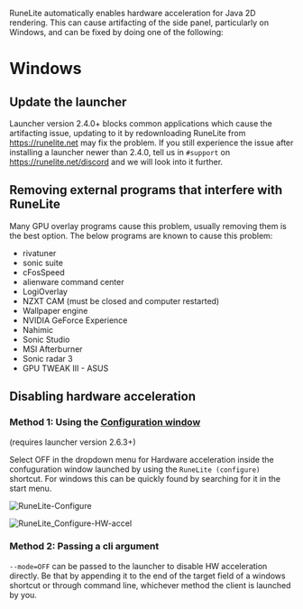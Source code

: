 RuneLite automatically enables hardware acceleration for Java 2D rendering. This can cause artifacting of the side panel, particularly on Windows, and can be fixed by doing one of the following:


# Windows

## Update the launcher

Launcher version 2.4.0+ blocks common applications which cause the artifacting issue, updating to it by redownloading RuneLite from https://runelite.net may fix the problem. If you still experience the issue after installing a launcher newer than 2.4.0, tell us in `#support` on https://runelite.net/discord and we will look into it further.

## Removing external programs that interfere with RuneLite

Many GPU overlay programs cause this problem, usually removing them is the best option. The below programs are known to cause this problem:

* rivatuner
* sonic suite
* cFosSpeed
* alienware command center
* LogiOverlay
* NZXT CAM (must be closed and computer restarted)
* Wallpaper engine
* NVIDIA GeForce Experience
* Nahimic
* Sonic Studio
* MSI Afterburner
* Sonic radar 3
* GPU TWEAK III - ASUS

## Disabling hardware acceleration

### Method 1: Using the [Configuration window](https://github.com/runelite/runelite/wiki/RuneLite-Launcher-Configuration)
(requires launcher version 2.6.3+)

Select OFF in the dropdown menu for Hardware acceleration inside the confuguration window launched by using the `RuneLite (configure)` shortcut.  For windows this can be quickly found by searching for it in the start menu.

![RuneLite-Configure](https://user-images.githubusercontent.com/7191512/230628788-5aa0cc11-78a3-4c17-beca-04dc6de9b8b9.png)


![RuneLite_Configure-HW-accel](https://github.com/user-attachments/assets/07257cd3-1af9-41d8-92d9-a584b06be75c)


### Method 2: Passing a cli argument

`--mode=OFF` can be passed to the launcher to disable HW acceleration directly.  Be that by appending it to the end of the target field of a windows shortcut or through command line, whichever method the client is launched by you.
